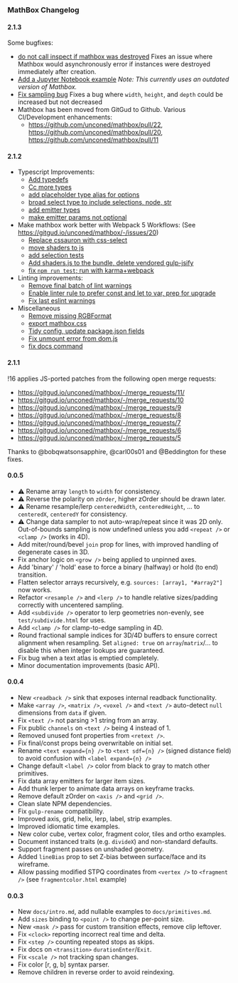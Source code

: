 ### MathBox Changelog

#### 2.1.3

Some bugfixes:

- [do not call inspect if mathbox was destroyed](https://github.com/unconed/mathbox/pull/23) Fixes an issue where Mathbox would asynchronously error if instances were destroyed immediately after creation.
- [Add a Jupyter Notebook example](https://github.com/unconed/mathbox/pull/17) _Note: This currently uses an outdated version of Mathbox._
- [Fix sampling bug](https://gitgud.io/unconed/mathbox/-/merge_requests/36) Fixes a bug where `width`, `height`, and `depth` could be increased but not decreased
- Mathbox has been moved from GitGud to Github. Various CI/Development enhancements:
  - https://github.com/unconed/mathbox/pull/22, https://github.com/unconed/mathbox/pull/20, https://github.com/unconed/mathbox/pull/11

#### 2.1.2

- Typescript Improvements:
  - [Add typedefs](https://gitgud.io/unconed/mathbox/-/merge_requests/28/)
  - [Cc more types](https://gitgud.io/unconed/mathbox/-/merge_requests/29/)
  - [add placeholder type alias for options](https://gitgud.io/unconed/mathbox/-/merge_requests/30/)
  - [broad select type to include selections, node, str](https://gitgud.io/unconed/mathbox/-/merge_requests/32/)
  - [add emitter types](https://gitgud.io/unconed/mathbox/-/merge_requests/33/)
  - [make emitter params not optional](https://gitgud.io/unconed/mathbox/-/merge_requests/34/)
- Make mathbox work better with Webpack 5 Workflows: (See https://gitgud.io/unconed/mathbox/-/issues/20)
  - [Replace cssauron with css-select](https://gitgud.io/unconed/mathbox/-/merge_requests/25/)
  - [move shaders to js](https://gitgud.io/unconed/mathbox/-/merge_requests/24/)
  - [add selection tests](https://gitgud.io/unconed/mathbox/-/merge_requests/21/)
  - [Add shaders.js to the bundle, delete vendored gulp-jsify](https://gitgud.io/unconed/mathbox/-/merge_requests/20/)
  - [fix `npm run test`; run with karma+webpack](https://gitgud.io/unconed/mathbox/-/merge_requests/18/)
- Linting improvements:
  - [Remove final batch of lint warnings](https://gitgud.io/unconed/mathbox/-/merge_requests/23/)
  - [Enable linter rule to prefer const and let to var, prep for upgrade](https://gitgud.io/unconed/mathbox/-/merge_requests/15/)
  - [Fix last eslint warnings](https://gitgud.io/unconed/mathbox/-/merge_requests/14/)
- Miscellaneous
  - [Remove missing RGBFormat](https://gitgud.io/unconed/mathbox/-/merge_requests/17/)
  - [export mathbox.css](https://gitgud.io/unconed/mathbox/-/merge_requests/31/)
  - [Tidy config, update package.json fields](https://gitgud.io/unconed/mathbox/-/merge_requests/19/)
  - [Fix unmount error from dom.js](https://gitgud.io/unconed/mathbox/-/merge_requests/22/)
  - [fix docs command](https://gitgud.io/unconed/mathbox/-/merge_requests/27/)

#### 2.1.1

!16 applies JS-ported patches from the following open merge requests:

- https://gitgud.io/unconed/mathbox/-/merge_requests/11/
- https://gitgud.io/unconed/mathbox/-/merge_requests/10
- https://gitgud.io/unconed/mathbox/-/merge_requests/9
- https://gitgud.io/unconed/mathbox/-/merge_requests/8
- https://gitgud.io/unconed/mathbox/-/merge_requests/7
- https://gitgud.io/unconed/mathbox/-/merge_requests/6
- https://gitgud.io/unconed/mathbox/-/merge_requests/5

Thanks to @bobqwatsonsapphire, @carl00s01 and @Beddington for these fixes.

#### 0.0.5

- ⚠️ Rename array `length` to `width` for consistency.
- ⚠️ Reverse the polarity on `zOrder`, higher zOrder should be drawn later.
- ⚠️ Rename resample/lerp `centeredWidth`, `centeredHeight`, ... to `centeredX`, `centeredY` for consistency.
- ⚠️ Change data sampler to not auto-wrap/repeat since it was 2D only. Out-of-bounds sampling is now undefined unless you add `<repeat />` or `<clamp />` (works in 4D).
- Add miter/round/bevel `join` prop for lines, with improved handling of degenerate cases in 3D.
- Fix anchor logic on `<grow />` being applied to unpinned axes.
- Add 'binary' / 'hold' ease to force a binary (halfway) or hold (to end) transition.
- Flatten selector arrays recursively, e.g. `sources: [array1, "#array2"]` now works.
- Refactor `<resample />` and `<lerp />` to handle relative sizes/padding correctly with uncentered sampling.
- Add `<subdivide />` operator to lerp geometries non-evenly, see `test/subdivide.html` for uses.
- Add `<clamp />` for clamp-to-edge sampling in 4D.
- Round fractional sample indices for 3D/4D buffers to ensure correct alignment when resampling. Set `aligned: true` on `array`/`matrix`/... to disable this when integer lookups are guaranteed.
- Fix bug when a text atlas is emptied completely.
- Minor documentation improvements (basic API).

#### 0.0.4

- New `<readback />` sink that exposes internal readback functionality.
- Make `<array />`, `<matrix />`, `<voxel />` and `<text />` auto-detect `null` dimensions from `data` if given.
- Fix `<text />` not parsing >1 string from an array.
- Fix public `channels` on `<text />` being 4 instead of 1.
- Removed unused font properties from `<retext />`.
- Fix final/const props being overwritable on initial set.
- Rename `<text expand={n} />` to `<text sdf={n} />` (signed distance field) to avoid confusion with `<label expand={n} />`
- Change default `<label />` color from black to gray to match other primitives.
- Fix data array emitters for larger item sizes.
- Add thunk lerper to animate data arrays on keyframe tracks.
- Remove default zOrder on `<axis />` and `<grid />`.
- Clean slate NPM dependencies.
- Fix `gulp-rename` compatibility.
- Improved axis, grid, helix, lerp, label, strip examples.
- Improved idiomatic time examples.
- New color cube, vertex color, fragment color, tiles and ortho examples.
- Document instanced traits (e.g. `divideX`) and non-standard defaults.
- Support fragment passes on unshaded geometry.
- Added `lineBias` prop to set Z-bias between surface/face and its wireframe.
- Allow passing modified STPQ coordinates from `<vertex />` to `<fragment />` (see `fragmentcolor.html` example)

#### 0.0.3

- New `docs/intro.md`, add nullable examples to `docs/primitives.md`.
- Add `sizes` binding to `<point />` to change per-point size.
- New `<mask />` pass for custom transition effects, remove clip leftover.
- Fix `<clock>` reporting incorrect real time and delta.
- Fix `<step />` counting repeated stops as skips.
- Fix docs on `<transition>` `durationEnter`/`Exit`.
- Fix `<scale />` not tracking span changes.
- Fix color [r, g, b] syntax parser.
- Remove children in reverse order to avoid reindexing.
